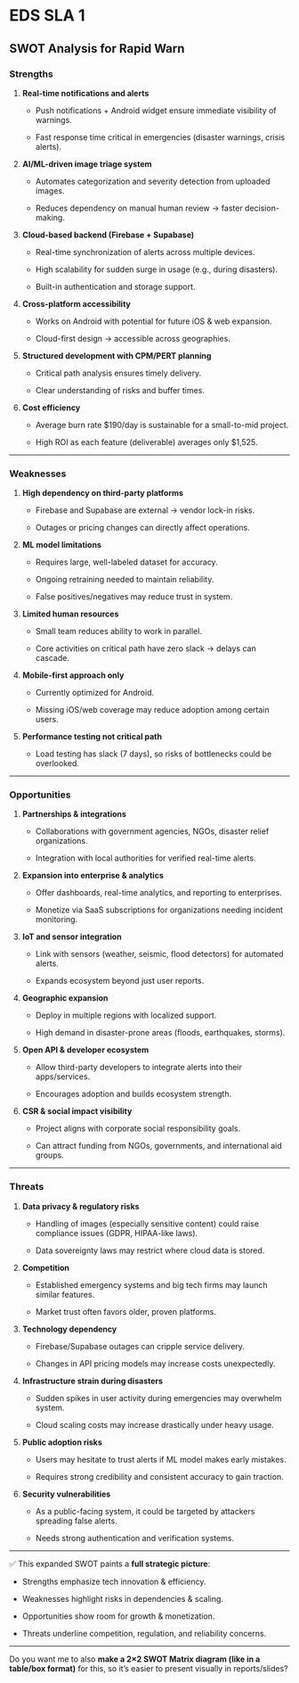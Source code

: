 
# EDS SLA 1

## **SWOT Analysis for Rapid Warn**

### **Strengths**

1.  **Real-time notifications and alerts**
    
    -   Push notifications + Android widget ensure immediate visibility of warnings.
        
    -   Fast response time critical in emergencies (disaster warnings, crisis alerts).
        
2.  **AI/ML-driven image triage system**
    
    -   Automates categorization and severity detection from uploaded images.
        
    -   Reduces dependency on manual human review → faster decision-making.
        
3.  **Cloud-based backend (Firebase + Supabase)**
    
    -   Real-time synchronization of alerts across multiple devices.
        
    -   High scalability for sudden surge in usage (e.g., during disasters).
        
    -   Built-in authentication and storage support.
        
4.  **Cross-platform accessibility**
    
    -   Works on Android with potential for future iOS & web expansion.
        
    -   Cloud-first design → accessible across geographies.
        
5.  **Structured development with CPM/PERT planning**
    
    -   Critical path analysis ensures timely delivery.
        
    -   Clear understanding of risks and buffer times.
        
6.  **Cost efficiency**
    
    -   Average burn rate $190/day is sustainable for a small-to-mid project.
        
    -   High ROI as each feature (deliverable) averages only $1,525.
        

***

### **Weaknesses**

1.  **High dependency on third-party platforms**
    
    -   Firebase and Supabase are external → vendor lock-in risks.
        
    -   Outages or pricing changes can directly affect operations.
        
2.  **ML model limitations**
    
    -   Requires large, well-labeled dataset for accuracy.
        
    -   Ongoing retraining needed to maintain reliability.
        
    -   False positives/negatives may reduce trust in system.
        
3.  **Limited human resources**
    
    -   Small team reduces ability to work in parallel.
        
    -   Core activities on critical path have zero slack → delays can cascade.
        
4.  **Mobile-first approach only**
    
    -   Currently optimized for Android.
        
    -   Missing iOS/web coverage may reduce adoption among certain users.
        
5.  **Performance testing not critical path**
    
    -   Load testing has slack (7 days), so risks of bottlenecks could be overlooked.
        

***

### **Opportunities**

1.  **Partnerships & integrations**
    
    -   Collaborations with government agencies, NGOs, disaster relief organizations.
        
    -   Integration with local authorities for verified real-time alerts.
        
2.  **Expansion into enterprise & analytics**
    
    -   Offer dashboards, real-time analytics, and reporting to enterprises.
        
    -   Monetize via SaaS subscriptions for organizations needing incident monitoring.
        
3.  **IoT and sensor integration**
    
    -   Link with sensors (weather, seismic, flood detectors) for automated alerts.
        
    -   Expands ecosystem beyond just user reports.
        
4.  **Geographic expansion**
    
    -   Deploy in multiple regions with localized support.
        
    -   High demand in disaster-prone areas (floods, earthquakes, storms).
        
5.  **Open API & developer ecosystem**
    
    -   Allow third-party developers to integrate alerts into their apps/services.
        
    -   Encourages adoption and builds ecosystem strength.
        
6.  **CSR & social impact visibility**
    
    -   Project aligns with corporate social responsibility goals.
        
    -   Can attract funding from NGOs, governments, and international aid groups.
        

***

### **Threats**

1.  **Data privacy & regulatory risks**
    
    -   Handling of images (especially sensitive content) could raise compliance issues (GDPR, HIPAA-like laws).
        
    -   Data sovereignty laws may restrict where cloud data is stored.
        
2.  **Competition**
    
    -   Established emergency systems and big tech firms may launch similar features.
        
    -   Market trust often favors older, proven platforms.
        
3.  **Technology dependency**
    
    -   Firebase/Supabase outages can cripple service delivery.
        
    -   Changes in API pricing models may increase costs unexpectedly.
        
4.  **Infrastructure strain during disasters**
    
    -   Sudden spikes in user activity during emergencies may overwhelm system.
        
    -   Cloud scaling costs may increase drastically under heavy usage.
        
5.  **Public adoption risks**
    
    -   Users may hesitate to trust alerts if ML model makes early mistakes.
        
    -   Requires strong credibility and consistent accuracy to gain traction.
        
6.  **Security vulnerabilities**
    
    -   As a public-facing system, it could be targeted by attackers spreading false alerts.
        
    -   Needs strong authentication and verification systems.
        

***

✅ This expanded SWOT paints a **full strategic picture**:

-   Strengths emphasize tech innovation & efficiency.
    
-   Weaknesses highlight risks in dependencies & scaling.
    
-   Opportunities show room for growth & monetization.
    
-   Threats underline competition, regulation, and reliability concerns.
    

***

Do you want me to also **make a 2×2 SWOT Matrix diagram (like in a table/box format)** for this, so it’s easier to present visually in reports/slides?
